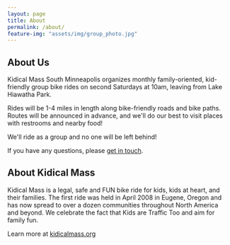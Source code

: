 ```yaml
---
layout: page
title: About
permalink: /about/
feature-img: "assets/img/group_photo.jpg"
---
```

## About Us
Kidical Mass South Minneapolis organizes monthly family-oriented, kid-friendly group bike rides on second Saturdays at 10am, leaving from Lake Hiawatha Park.

Rides will be 1-4 miles in length along bike-friendly roads and bike paths. Routes will be announced in advance, and we'll do our best to visit places with restrooms and nearby food!

We'll ride as a group and no one will be left behind!

If you have any questions, please [get in touch](mailto:hooker001@gmail.com).

## About Kidical Mass
Kidical Mass is a legal, safe and FUN bike ride for kids, kids at heart, and their families. The first ride was held in April 2008 in Eugene, Oregon and has now spread to over a dozen communities throughout North America and beyond. We celebrate the fact that Kids are Traffic Too and aim for family fun.

Learn more at [kidicalmass.org](http://www.kidicalmass.org/)
